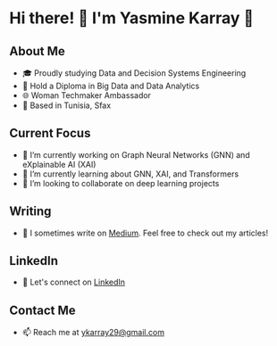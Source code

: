 # Hi there! 👋 I'm Yasmine Karray 🌼

## About Me

- 🎓 Proudly studying Data and Decision Systems Engineering
- 📜 Hold a Diploma in Big Data and Data Analytics
- 🌐 Woman Techmaker Ambassador
- 📍 Based in Tunisia, Sfax
## Current Focus

- 🔭 I’m currently working on Graph Neural Networks (GNN) and eXplainable AI (XAI)
- 🌱 I’m currently learning about GNN, XAI, and Transformers
- 👯 I’m looking to collaborate on deep learning projects

## Writing

- 📝 I sometimes write on  [Medium](https://medium.com/@ykarray29). Feel free to check out my articles!

## LinkedIn

- 💼 Let's connect on [LinkedIn](https://shorturl.at/doQUW)

## Contact Me

- 📫 Reach me at  [ykarray29@gmail.com](mailto:ykarray29@gmail.com)
